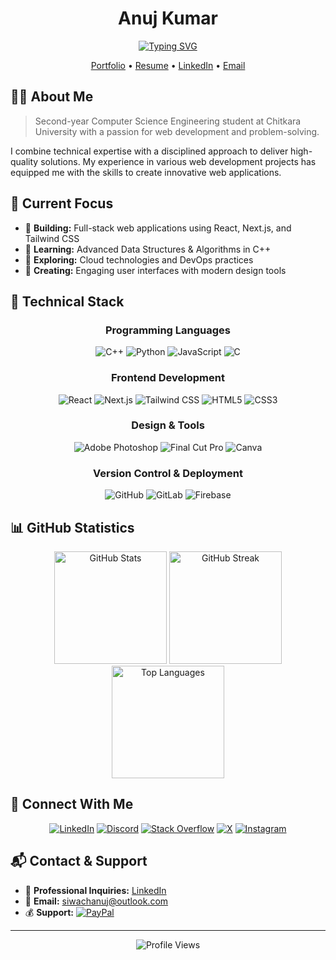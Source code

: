 <div align="center">
  
# Anuj Kumar

<p align="center">
  <a href="https://git.io/typing-svg">
    <img src="https://readme-typing-svg.herokuapp.com?font=Fira+Code&pause=1000&color=2D9EF7&center=true&random=false&width=435&lines=Computer+Science+Student;Web+Developer;AI+Enthusiast;Problem+Solver" alt="Typing SVG" />
  </a>
</p>

[Portfolio](https://siwach.vercel.app) • [Resume](https://siwach.vercel.app/resume/resume.pdf) • [LinkedIn](https://linkedin.com/in/anuj-er) • [Email](mailto:siwachanuj@outlook.com)

</div>

## 👨‍💻 About Me

> Second-year Computer Science Engineering student at Chitkara University with a passion for web development and problem-solving.

I combine technical expertise with a disciplined approach to deliver high-quality solutions. My experience in various web development projects has equipped me with the skills to create innovative web applications.

## 🎯 Current Focus

- 🔭 **Building:** Full-stack web applications using React, Next.js, and Tailwind CSS
- 🌱 **Learning:** Advanced Data Structures & Algorithms in C++
- 🚀 **Exploring:** Cloud technologies and DevOps practices
- 🎨 **Creating:** Engaging user interfaces with modern design tools

## 💼 Technical Stack

<div align="center">

### Programming Languages
![C++](https://img.shields.io/badge/C++-%2300599C.svg?style=for-the-badge&logo=c%2B%2B&logoColor=white)
![Python](https://img.shields.io/badge/Python-3670A0?style=for-the-badge&logo=python&logoColor=ffdd54)
![JavaScript](https://img.shields.io/badge/JavaScript-%23323330.svg?style=for-the-badge&logo=javascript&logoColor=%23F7DF1E)
![C](https://img.shields.io/badge/C-%2300599C.svg?style=for-the-badge&logo=c&logoColor=white)

### Frontend Development
![React](https://img.shields.io/badge/React-%2320232a.svg?style=for-the-badge&logo=react&logoColor=%2361DAFB)
![Next.js](https://img.shields.io/badge/Next.js-black?style=for-the-badge&logo=next.js&logoColor=white)
![Tailwind CSS](https://img.shields.io/badge/Tailwind_CSS-%2338B2AC.svg?style=for-the-badge&logo=tailwind-css&logoColor=white)
![HTML5](https://img.shields.io/badge/HTML5-%23E34F26.svg?style=for-the-badge&logo=html5&logoColor=white)
![CSS3](https://img.shields.io/badge/CSS3-%231572B6.svg?style=for-the-badge&logo=css3&logoColor=white)

### Design & Tools
![Adobe Photoshop](https://img.shields.io/badge/Adobe%20Photoshop-%2331A8FF.svg?style=for-the-badge&logo=adobe%20photoshop&logoColor=white)
![Final Cut Pro](https://img.shields.io/badge/Final%20Cut%20Pro-000000.svg?style=for-the-badge&logo=apple&logoColor=white)
![Canva](https://img.shields.io/badge/Canva-%2300C4CC.svg?style=for-the-badge&logo=Canva&logoColor=white)

### Version Control & Deployment
![GitHub](https://img.shields.io/badge/GitHub-%23121011.svg?style=for-the-badge&logo=github&logoColor=white)
![GitLab](https://img.shields.io/badge/GitLab-%23181717.svg?style=for-the-badge&logo=gitlab&logoColor=white)
![Firebase](https://img.shields.io/badge/Firebase-%23039BE5.svg?style=for-the-badge&logo=firebase)

</div>

## 📊 GitHub Statistics

<div align="center">
  <img height="180em" src="https://github-readme-stats.vercel.app/api?username=anuj-er&theme=tokyonight&hide_border=true&include_all_commits=true&count_private=true" alt="GitHub Stats" />
  <img height="180em" src="https://github-readme-streak-stats.herokuapp.com/?user=anuj-er&theme=tokyonight&hide_border=true" alt="GitHub Streak" />
</div>

<div align="center">
  <img height="180em" src="https://github-readme-stats.vercel.app/api/top-langs/?username=anuj-er&theme=tokyonight&hide_border=true&include_all_commits=true&count_private=true&layout=compact" alt="Top Languages" />
</div>

## 🤝 Connect With Me

<div align="center">

[![LinkedIn](https://img.shields.io/badge/LinkedIn-%230077B5.svg?style=for-the-badge&logo=linkedin&logoColor=white)](https://linkedin.com/in/anuj-er)
[![Discord](https://img.shields.io/badge/Discord-%237289DA.svg?style=for-the-badge&logo=discord&logoColor=white)](#888081022204403753)
[![Stack Overflow](https://img.shields.io/badge/-Stackoverflow-FE7A16?style=for-the-badge&logo=stack-overflow&logoColor=white)](https://stackoverflow.com/users/23571695/anuj-kumar)
[![X](https://img.shields.io/badge/X-%23000000.svg?style=for-the-badge&logo=X&logoColor=white)](https://x.com/5iwach)
[![Instagram](https://img.shields.io/badge/Instagram-%23E4405F.svg?style=for-the-badge&logo=Instagram&logoColor=white)](https://instagram.com/5iwach)

</div>

## 📬 Contact & Support

- 💼 **Professional Inquiries:** [LinkedIn](https://linkedin.com/in/anuj-er)
- 📧 **Email:** [siwachanuj@outlook.com](mailto:siwachanuj@outlook.com)
- 💰 **Support:** [![PayPal](https://img.shields.io/badge/PayPal-00457C?style=for-the-badge&logo=paypal&logoColor=white)](https://paypal.me/AnujSiwach485)

---
<div align="center">
  
![Profile Views](https://visitcount.itsvg.in/api?id=anuj-er&icon=2&color=1)

</div>
